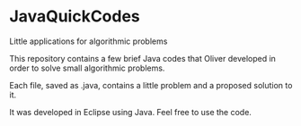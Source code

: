 # JavaQuickCodes
Little applications for algorithmic problems

This repository contains a few brief Java codes that Oliver developed in order to solve small algorithmic problems.

Each file, saved as .java, contains a little problem and a proposed solution to it.

It was developed in Eclipse using Java. Feel free to use the code.
